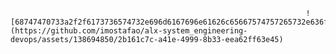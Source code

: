                                                                       ![68747470733a2f2f6173736574732e696d6167696e61626c65667574757265732e636f6d2f6d656469612f696d616765732f414c585f4c6f676f2e6d61782d323030783135302e706e67](https://github.com/imostafao/alx-system_engineering-devops/assets/138694850/2b161c7c-a41e-4999-8b33-eea62ff63e45)
